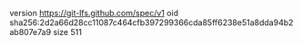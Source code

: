 version https://git-lfs.github.com/spec/v1
oid sha256:2d2a66d28cc11087c464cfb397299366cda85ff6238e51a8dda94b2ab807e7a9
size 511
